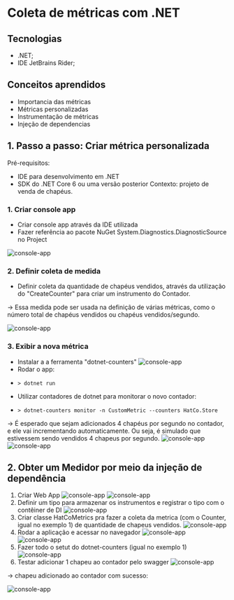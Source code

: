 # Coleta de métricas com .NET
## Tecnologias
- .NET;
- IDE JetBrains Rider;
## Conceitos aprendidos
- Importancia das métricas
- Métricas personalizadas
- Instrumentação de métricas
- Injeção de dependencias
## 1. Passo a passo: Criar métrica personalizada
Pré-requisitos: 
  - IDE para desenvolvimento em .NET
  - SDK do .NET Core 6 ou uma versão posterior
Contexto: projeto de venda de chapéus.
### 1. Criar console app
- Criar console app através da IDE utilizada
- Fazer referência ao pacote NuGet System.Diagnostics.DiagnosticSource no Project

![console-app](assets/img1.png)
### 2. Definir coleta de medida
- Definir coleta da quantidade de chapéus vendidos, através da utilização do "CreateCounter" para criar um instrumento do Contador.

-> Essa medida pode ser usada na definição de várias métricas, como o número total de chapéus vendidos ou chapéus vendidos/segundo.

![console-app](assets/img2.png)
### 3. Exibir a nova métrica
- Instalar a a ferramenta "dotnet-counters"
![console-app](assets/img3.png)
- Rodar o app:
-     > dotnet run
- Utilizar contadores de dotnet para monitorar o novo contador:
-     > dotnet-counters monitor -n CustomMetric --counters HatCo.Store
-> É esperado que sejam adicionados 4 chapéus por segundo no contador, e ele vai incrementando automaticamente. Ou seja, é simulado que estivessem sendo vendidos 4 chapeus por segundo.
![console-app](assets/img4.png)
![console-app](assets/img5.png)

## 2. Obter um Medidor por meio da injeção de dependência
1. Criar Web App
![console-app](assets/img6.png)
![console-app](assets/img7.png)
2. Definir um tipo para armazenar os instrumentos e registrar o tipo com o contêiner de DI
![console-app](assets/img8.png)
3. Criar classe HatCoMetrics pra fazer a coleta da metrica (com o Counter, igual no exemplo 1) de quantidade de chapeus vendidos.
![console-app](assets/img9.png)
4. Rodar a aplicação e acessar no navegador
![console-app](assets/img10.png)
![console-app](assets/img11.png)
5. Fazer todo o setut do dotnet-counters (igual no exemplo 1)
![console-app](assets/img12.png)
7. Testar adicionar 1 chapeu ao contador pelo swagger
![console-app](assets/img13.png)

-> chapeu adicionado ao contador com sucesso:

![console-app](assets/img14.png)
